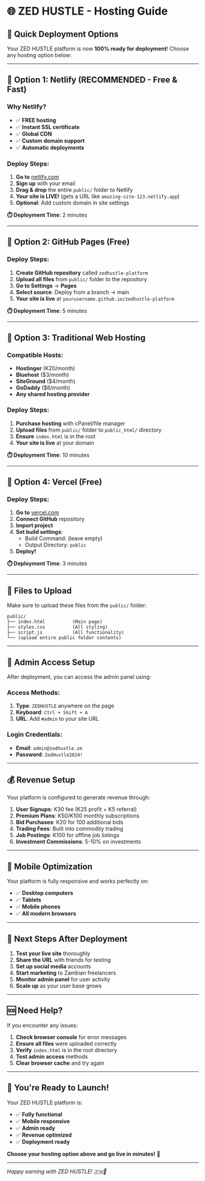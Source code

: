 # 🌐 ZED HUSTLE - Hosting Guide

## 🚀 **Quick Deployment Options**

Your ZED HUSTLE platform is now **100% ready for deployment**! Choose any hosting option below:

---

## 🥇 **Option 1: Netlify (RECOMMENDED - Free & Fast)**

### **Why Netlify?**
- ✅ **FREE hosting**
- ✅ **Instant SSL certificate**
- ✅ **Global CDN**
- ✅ **Custom domain support**
- ✅ **Automatic deployments**

### **Deploy Steps:**
1. **Go to** [netlify.com](https://netlify.com)
2. **Sign up** with your email
3. **Drag & drop** the entire `public/` folder to Netlify
4. **Your site is LIVE!** (gets a URL like `amazing-site-123.netlify.app`)
5. **Optional**: Add custom domain in site settings

**⏱️ Deployment Time**: 2 minutes

---

## 🥈 **Option 2: GitHub Pages (Free)**

### **Deploy Steps:**
1. **Create GitHub repository** called `zedhustle-platform`
2. **Upload all files** from `public/` folder to the repository
3. **Go to Settings** → **Pages**
4. **Select source**: Deploy from a branch → main
5. **Your site is live** at `yourusername.github.io/zedhustle-platform`

**⏱️ Deployment Time**: 5 minutes

---

## 🥉 **Option 3: Traditional Web Hosting**

### **Compatible Hosts:**
- **Hostinger** (K20/month)
- **Bluehost** ($3/month)
- **SiteGround** ($4/month)
- **GoDaddy** ($6/month)
- **Any shared hosting provider**

### **Deploy Steps:**
1. **Purchase hosting** with cPanel/file manager
2. **Upload files** from `public/` folder to `public_html/` directory
3. **Ensure** `index.html` is in the root
4. **Your site is live** at your domain

**⏱️ Deployment Time**: 10 minutes

---

## 🚀 **Option 4: Vercel (Free)**

### **Deploy Steps:**
1. **Go to** [vercel.com](https://vercel.com)
2. **Connect GitHub** repository
3. **Import project**
4. **Set build settings**:
   - Build Command: (leave empty)
   - Output Directory: `public`
5. **Deploy!**

**⏱️ Deployment Time**: 3 minutes

---

## 📁 **Files to Upload**

Make sure to upload these files from the `public/` folder:

```
public/
├── index.html          (Main page)
├── styles.css          (All styling)
├── script.js           (All functionality)
└── (upload entire public folder contents)
```

---

## 🔐 **Admin Access Setup**

After deployment, you can access the admin panel using:

### **Access Methods:**
1. **Type**: `ZEDHUSTLE` anywhere on the page
2. **Keyboard**: `Ctrl + Shift + A`
3. **URL**: Add `#admin` to your site URL

### **Login Credentials:**
- **Email**: `admin@zedhustle.zm`
- **Password**: `ZedHustle2024!`

---

## 💰 **Revenue Setup**

Your platform is configured to generate revenue through:

1. **User Signups**: K30 fee (K25 profit + K5 referral)
2. **Premium Plans**: K50/K100 monthly subscriptions
3. **Bid Purchases**: K20 for 100 additional bids
4. **Trading Fees**: Built into commodity trading
5. **Job Postings**: K100 for offline job listings
6. **Investment Commissions**: 5-10% on investments

---

## 📱 **Mobile Optimization**

Your platform is fully responsive and works perfectly on:
- ✅ **Desktop computers**
- ✅ **Tablets**
- ✅ **Mobile phones**
- ✅ **All modern browsers**

---

## 🎯 **Next Steps After Deployment**

1. **Test your live site** thoroughly
2. **Share the URL** with friends for testing
3. **Set up social media** accounts
4. **Start marketing** to Zambian freelancers
5. **Monitor admin panel** for user activity
6. **Scale up** as your user base grows

---

## 🆘 **Need Help?**

If you encounter any issues:

1. **Check browser console** for error messages
2. **Ensure all files** were uploaded correctly
3. **Verify** `index.html` is in the root directory
4. **Test admin access** methods
5. **Clear browser cache** and try again

---

## 🎉 **You're Ready to Launch!**

Your ZED HUSTLE platform is:
- ✅ **Fully functional**
- ✅ **Mobile responsive**
- ✅ **Admin ready**
- ✅ **Revenue optimized**
- ✅ **Deployment ready**

**Choose your hosting option above and go live in minutes!** 🚀

---

*Happy earning with ZED HUSTLE! 🇿🇲💼*

